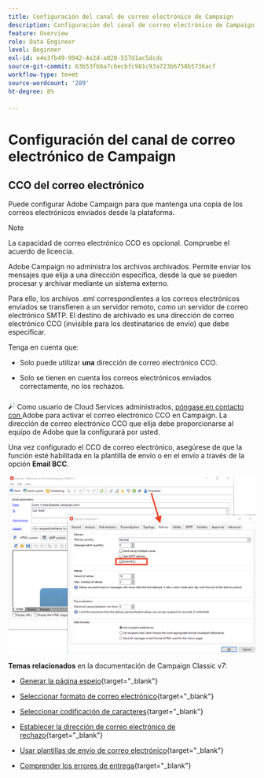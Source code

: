 ```yaml
---
title: Configuración del canal de correo electrónico de Campaign
description: Configuración del canal de correo electrónico de Campaign
feature: Overview
role: Data Engineer
level: Beginner
exl-id: e4e3fb49-9942-4e2d-a020-557d1ac5dcdc
source-git-commit: 63b53fb6a7c6ecbfc981c93a723b6758b5736acf
workflow-type: tm+mt
source-wordcount: '289'
ht-degree: 8%

---
```


# Configuración del canal de correo electrónico de Campaign

## CCO del correo electrónico

Puede configurar Adobe Campaign para que mantenga una copia de los correos electrónicos enviados desde la plataforma.

>[!NOTE]
>La capacidad de correo electrónico CCO es opcional. Compruebe el acuerdo de licencia.

Adobe Campaign no administra los archivos archivados. Permite enviar los mensajes que elija a una dirección específica, desde la que se pueden procesar y archivar mediante un sistema externo.

Para ello, los archivos .eml correspondientes a los correos electrónicos enviados se transfieren a un servidor remoto, como un servidor de correo electrónico SMTP. El destino de archivado es una dirección de correo electrónico CCO (invisible para los destinatarios de envío) que debe especificar.

Tenga en cuenta que:

* Solo puede utilizar **una** dirección de correo electrónico CCO.

* Solo se tienen en cuenta los correos electrónicos enviados correctamente, no los rechazos.

![](../assets/do-not-localize/speech.png)  Como usuario de Cloud Services administrados,  [póngase en contacto con ](../start/campaign-faq.md#support) Adobe para activar el correo electrónico CCO en Campaign. La dirección de correo electrónico CCO que elija debe proporcionarse al equipo de Adobe que la configurará por usted.

Una vez configurado el CCO de correo electrónico, asegúrese de que la función esté habilitada en la plantilla de envío o en el envío a través de la opción **Email BCC**.

![](assets/email-bcc.png)


**Temas relacionados** en la documentación de Campaign Classic v7:


* [Generar la página espejo](https://experienceleague.adobe.com/docs/campaign-classic/using/sending-messages/sending-emails/sending-an-email/email-parameters.html#generating-mirror-page){target=&quot;_blank&quot;}

* [Seleccionar formato de correo electrónico](https://experienceleague.adobe.com/docs/campaign-classic/using/sending-messages/sending-emails/sending-an-email/email-parameters.html#selecting-message-formats){target=&quot;_blank&quot;}

* [Seleccionar codificación de caracteres](https://experienceleague.adobe.com/docs/campaign-classic/using/sending-messages/sending-emails/sending-an-email/email-parameters.html#character-encoding){target=&quot;_blank&quot;}

* [Establecer la dirección de correo electrónico de rechazo](https://experienceleague.adobe.com/docs/campaign-classic/using/sending-messages/sending-emails/sending-an-email/email-parameters.html#managing-bounce-emails){target=&quot;_blank&quot;}

* [Usar plantillas de envío de correo electrónico](https://experienceleague.adobe.com/docs/campaign-classic/using/sending-messages/using-delivery-templates/about-templates.html?lang=es){target=&quot;_blank&quot;}

* [Comprender los errores de entrega](https://experienceleague.adobe.com/docs/campaign-classic/using/sending-messages/monitoring-deliveries/understanding-delivery-failures.html){target=&quot;_blank&quot;}
